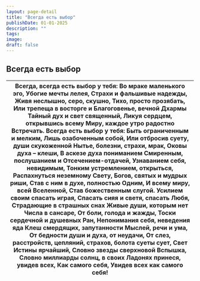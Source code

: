 ```yaml
---
layout: page-detail
title: "Всегда есть выбор"
publishDate: 01-01-2025
description: ""
tags:
image:
draft: false
---
```


## Всегда есть выбор
| Всегда, всегда есть выбор у тебя:  Во мраке маленького эго,  Убогие мечты лелея,  Страхи и фальшивые надежды,  Живя неслышно, серо, скушно,  Тихо, просто прозябать,  Или трепеща в восторге и  Благоговенье, вечной Дхармы  Тайный дух и свет священный,  Ликуя сердцем, открывшись всему  Миру, каждое утро радостно  Встречать.  Всегда есть выбор у тебя:  Быть ограниченным и мелким,  Лишь озабоченным собой,  Или отбросив суету, души скукоженной  Нытье, болезни, страхи, мрак,  Оковы духа – клеши,  В аскезе духа пониманием  Смиренным, послушанием и  Отсечением-отдачей,  Узнаванием себя, невидимым,  Тонким устремлением, открыться,  Распахнуться неземному Свету,  Богов, святых и мудрых риши,  Став с ним в духе, полностью  Одним,  И всему миру, всей Вселенной,  Став божественным слугой.  Усилием своим спасать играя,  Спасать сияя и светя, спасать  Любя,  Страдающие в страшных снах  Живые души, которым нет  Числа в сансаре,  От боли, голода и жажды,  Тоски сердечной и душевных  Ран,  Непонимания себя, неведения яда  Клеш смердящих, запутанности  Мыслей, речи и ума,  От бедности души и духа, от неудачи,  От слез, расстройств, цепляний,  страхов, болота суеты сует,  Свет Истины ярчайший,  Словно звезды сверхновой  Вспышка,  Словно миллиарды солнц, в своих  Ладонях принеся, увидев всех,  Как самого себя,  Увидев всех как самого себя! |
| ------------------------------------------------------------------------------------------------------------------------------------------------------------------------------------------------------------------------------------------------------------------------------------------------------------------------------------------------------------------------------------------------------------------------------------------------------------------------------------------------------------------------------------------------------------------------------------------------------------------------------------------------------------------------------------------------------------------------------------------------------------------------------------------------------------------------------------------------------------------------------------------------------------------------------------------------------------------------------------------------------------------------------------------------------------------------------------------------------------------------------------------------------------------------------------------------------------------------------------------------------------------------------------------------------------------------------------------------------------------------------------------- |
  
  
